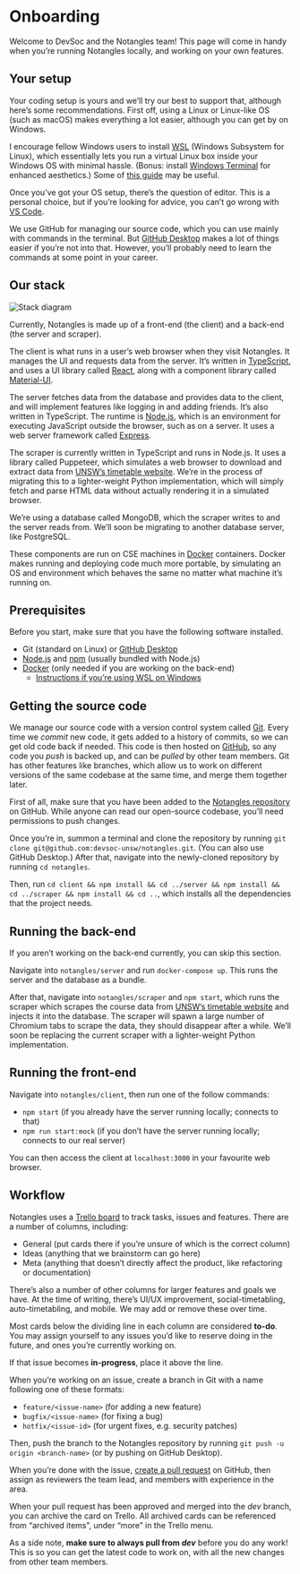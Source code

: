 # Onboarding

Welcome to DevSoc and the Notangles team! This page will come in handy when you’re running Notangles locally, and working on your own features.

## Your setup

Your coding setup is yours and we’ll try our best to support that, although here’s some recommendations. First off, using a Linux or Linux-like OS (such as macOS) makes everything a lot easier, although you can get by on Windows.

I encourage fellow Windows users to install [WSL](https://docs.microsoft.com/en-us/windows/wsl/install-win10) (Windows Subsystem for Linux), which essentially lets you run a virtual Linux box inside your Windows OS with minimal hassle. (Bonus: install [Windows Terminal](https://www.microsoft.com/en-au/p/windows-terminal/9n0dx20hk701) for enhanced aesthetics.) Some of [this guide](https://www.abiram.me/wsl-github) may be useful.

Once you’ve got your OS setup, there’s the question of editor. This is a personal choice, but if you’re looking for advice, you can’t go wrong with [VS Code](https://code.visualstudio.com/).

We use GitHub for managing our source code, which you can use mainly with commands in the terminal. But [GitHub Desktop](https://desktop.github.com/) makes a lot of things easier if you’re not into that. However, you’ll probably need to learn the commands at some point in your career.

## Our stack

![Stack diagram](https://i.imgur.com/7Qo3tVD.png)

Currently, Notangles is made up of a front-end (the client) and a back-end (the server and scraper).

The client is what runs in a user’s web browser when they visit Notangles. It manages the UI and requests data from the server. It’s written in [TypeScript](https://www.typescriptlang.org/), and uses a UI library called [React](https://reactjs.org/), along with a component library called [Material-UI](https://material-ui.com/).

The server fetches data from the database and provides data to the client, and will implement features like logging in and adding friends. It’s also written in TypeScript. The runtime is [Node.js](https://nodejs.org/en/), which is an environment for executing JavaScript outside the browser, such as on a server. It uses a web server framework called [Express](https://expressjs.com/).

The scraper is currently written in TypeScript and runs in Node.js. It uses a library called Puppeteer, which simulates a web browser to download and extract data from [UNSW’s timetable website](http://timetable.unsw.edu.au/). We’re in the process of migrating this to a lighter-weight Python implementation, which will simply fetch and parse HTML data without actually rendering it in a simulated browser.

We’re using a database called MongoDB, which the scraper writes to and the server reads from. We’ll soon be migrating to another database server, like PostgreSQL.

These components are run on CSE machines in [Docker](https://www.docker.com/) containers. Docker makes running and deploying code much more portable, by simulating an OS and environment which behaves the same no matter what machine it’s running on.

## Prerequisites

Before you start, make sure that you have the following software installed.

- Git (standard on Linux) or [GitHub Desktop](https://desktop.github.com/)
- [Node.js](https://nodejs.org/en/download/package-manager/) and [npm](https://www.npmjs.com/) (usually bundled with Node.js)
- [Docker](https://www.docker.com/) (only needed if you are working on the back-end)
  - [Instructions if you’re using WSL on Windows](https://docs.microsoft.com/en-us/windows/wsl/tutorials/wsl-containers)

## Getting the source code

We manage our source code with a version control system called [Git](https://git-scm.com/). Every time we _commit_ new code, it gets added to a history of commits, so we can get old code back if needed. This code is then hosted on [GitHub](https://github.com/devsoc-unsw/notangles), so any code you _push_ is backed up, and can be _pulled_ by other team members. Git has other features like branches, which allow us to work on different versions of the same codebase at the same time, and merge them together later.

First of all, make sure that you have been added to the [Notangles repository](https://github.com/devsoc-unsw/notangles) on GitHub. While anyone can read our open-source codebase, you’ll need permissions to push changes.

Once you’re in, summon a terminal and clone the repository by running `git clone git@github.com:devsoc-unsw/notangles.git`. (You can also use GitHub Desktop.) After that, navigate into the newly-cloned repository by running `cd notangles`.

Then, run `cd client && npm install && cd ../server && npm install && cd ../scraper && npm install && cd ..`, which installs all the dependencies that the project needs.

## Running the back-end

If you aren’t working on the back-end currently, you can skip this section.

Navigate into `notangles/server` and run `docker-compose up`. This runs the server and the database as a bundle.

After that, navigate into `notangles/scraper` and `npm start`, which runs the scraper which scrapes the course data from [UNSW’s timetable website](http://timetable.unsw.edu.au/) and injects it into the database. The scraper will spawn a large number of Chromium tabs to scrape the data, they should disappear after a while. We’ll soon be replacing the current scraper with a lighter-weight Python implementation.

## Running the front-end

Navigate into `notangles/client`, then run one of the follow commands:

- `npm start` (if you already have the server running locally; connects to that)
- `npm run start:mock` (if you don’t have the server running locally; connects to our real server)

You can then access the client at `localhost:3000` in your favourite web browser.

## Workflow

Notangles uses a [Trello board](https://trello.com/b/Cg6sIWgr/notangles) to track tasks, issues and features. There are a number of columns, including:

- General (put cards there if you’re unsure of which is the correct column)
- Ideas (anything that we brainstorm can go here)
- Meta (anything that doesn’t directly affect the product, like refactoring or documentation)

There’s also a number of other columns for larger features and goals we have. At the time of writing, there’s UI/UX improvement, social-timetabling, auto-timetabling, and mobile. We may add or remove these over time.

Most cards below the dividing line in each column are considered **to-do**. You may assign yourself to any issues you’d like to reserve doing in the future, and ones you’re currently working on.

If that issue becomes **in-progress**, place it above the line.

When you’re working on an issue, create a branch in Git with a name following one of these formats:

- `feature/<issue-name>` (for adding a new feature)
- `bugfix/<issue-name>` (for fixing a bug)
- `hotfix/<issue-id>` (for urgent fixes, e.g. security patches)

Then, push the branch to the Notangles repository by running `git push -u origin <branch-name>` (or by pushing on GitHub Desktop).

When you’re done with the issue, [create a pull request](https://help.github.com/en/github/collaborating-with-issues-and-pull-requests/creating-a-pull-request) on GitHub, then assign as reviewers the team lead, and members with experience in the area.

When your pull request has been approved and merged into the _dev_ branch, you can archive the card on Trello. All archived cards can be referenced from “archived items”, under “more” in the Trello menu.

As a side note, **make sure to always pull from _dev_** before you do any work! This is so you can get the latest code to work on, with all the new changes from other team members.
